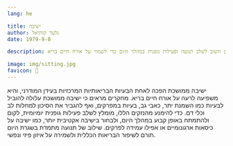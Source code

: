 ```yaml
---
lang: he 

title: ישיבה
author: גלעד קותיאל
date: 1979-9-8

description: ישיבה ממושכת מזיקה לבריאות, ולכן חשוב לשלב תנועה ופעילות גופנית במהלך היום כדי לשמור על אורח חיים בריא.

image: img/sitting.jpg
favicon: 💺
---
```


ישיבה ממושכת הפכה לאחת הבעיות הבריאותיות המרכזיות בעידן המודרני, והיא משפיעה לרעה על אורח חיים בריא. מחקרים מראים כי ישיבה ממושכת עלולה להוביל לבעיות כמו השמנת יתר, כאבי גב, בעיות במפרקים, ואף להגביר את הסיכון למחלות לב וכלי דם. כדי להימנע מהנזקים הללו, מומלץ לשלב פעילות גופנית יומיומית, לקום ולהתמתח באופן קבוע במהלך היום, ולבחור בישיבה אקטיבית יותר, כמו ישיבה על כיסאות ארגונומיים או אפילו עמידה לפרקים. שילוב של תנועה מתמדת בשגרת היום תורם לשיפור הבריאות הכללית ולשמירה על איזון פיזי ונפשי.
